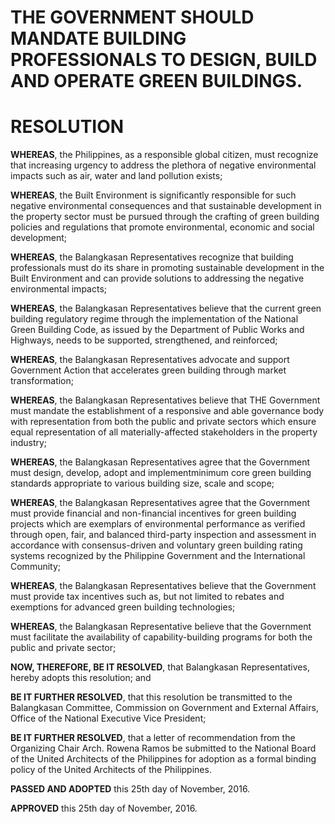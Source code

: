 # **THE GOVERNMENT SHOULD MANDATE BUILDING PROFESSIONALS TO DESIGN, BUILD AND OPERATE GREEN BUILDINGS.**

# RESOLUTION

**WHEREAS**, the Philippines, as a responsible global citizen, must recognize that increasing urgency to address the plethora of negative environmental impacts such as air, water and land pollution exists;

**WHEREAS**, the Built Environment is significantly responsible for such negative environmental consequences and that sustainable development in the property sector must be pursued through the crafting of green building policies and regulations that promote environmental, economic and social development;

**WHEREAS**, the Balangkasan Representatives recognize that building professionals must do its share in promoting sustainable development in the Built Environment and can provide solutions to addressing the negative environmental impacts;

**WHEREAS**, the Balangkasan Representatives believe that the current green building regulatory regime through the implementation of the National Green Building Code, as issued by the Department of Public Works and Highways, needs to be supported, strengthened, and reinforced;

**WHEREAS**, the Balangkasan Representatives advocate and support Government Action that accelerates green building through market transformation;

**WHEREAS**, the Balangkasan Representatives believe that THE Government must mandate the establishment of a responsive and able governance body with representation from both the public and private sectors which ensure equal representation of all materially-affected stakeholders in the property industry;

**WHEREAS**, the Balangkasan Representatives agree that the Government must design, develop, adopt and implementminimum core green building standards appropriate to various building size, scale and scope;

**WHEREAS**, the Balangkasan Representatives agree that the Government must provide financial and non-financial incentives for green building projects which are exemplars of environmental performance as verified through open, fair, and balanced third-party inspection and assessment in accordance with consensus-driven and voluntary green building rating systems recognized by the Philippine Government and the International Community;

**WHEREAS**, the Balangkasan Representatives believe that the Government must provide tax incentives such as, but not limited to rebates and exemptions for advanced green building technologies;

**WHEREAS**, the Balangkasan Representative believe that the Government must facilitate the availability of capability-building programs for both the public and private sector;

**NOW, THEREFORE, BE IT RESOLVED**, that Balangkasan Representatives, hereby adopts this resolution; and

**BE IT FURTHER RESOLVED**, that this resolution be transmitted to the Balangkasan Committee, Commission on Government and External Affairs, Office of the National Executive Vice President;

**BE IT FURTHER RESOLVED**, that a letter of recommendation from the Organizing Chair Arch. Rowena Ramos be submitted to the National Board of the United Architects of the Philippines for adoption as a formal binding policy of the United Architects of the Philippines.

**PASSED AND ADOPTED** this 25th day of November, 2016.

**APPROVED** this 25th day of November, 2016.